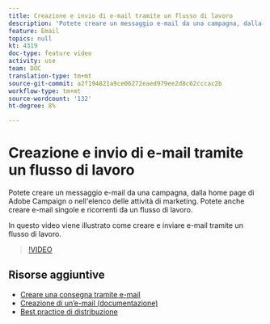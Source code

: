 ```yaml
---
title: Creazione e invio di e-mail tramite un flusso di lavoro
description: 'Potete creare un messaggio e-mail da una campagna, dalla home page di Adobe Campaign  o nell''elenco delle attività di marketing. Potete anche creare e-mail singole e ricorrenti da un flusso di lavoro. In questo video viene illustrato come creare una consegna per e-mail dalla homepage. '
feature: Email
topics: null
kt: 4319
doc-type: feature video
activity: use
team: DOC
translation-type: tm+mt
source-git-commit: a2f194821a9ce06272eaed979ee2d8c62cccac2b
workflow-type: tm+mt
source-wordcount: '132'
ht-degree: 8%

---
```



# Creazione e invio di e-mail tramite un flusso di lavoro

Potete creare un messaggio e-mail da una campagna, dalla home page di Adobe Campaign  o nell&#39;elenco delle attività di marketing. Potete anche creare e-mail singole e ricorrenti da un flusso di lavoro.

In questo video viene illustrato come creare e inviare e-mail tramite un flusso di lavoro.

>[!VIDEO](https://video.tv.adobe.com/v/31465?quality=12)

## Risorse aggiuntive

* [Creare una consegna tramite e-mail](/help/communication-channels/email/create-email-from-homepage.md)
* [Creazione di un’e-mail (documentazione)](https://docs.adobe.com/content/help/en/campaign-standard/using/communication-channels/email-messages/creating-an-email.html)
* [Best practice di distribuzione](https://helpx.adobe.com/it/campaign/kb/delivery-best-practices.html)
